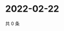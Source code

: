 # 2022-02-22

共 0 条

<!-- BEGIN WEIBO -->
<!-- 最后更新时间 Tue Feb 22 2022 18:13:23 GMT+0800 (China Standard Time) -->

<!-- END WEIBO -->
